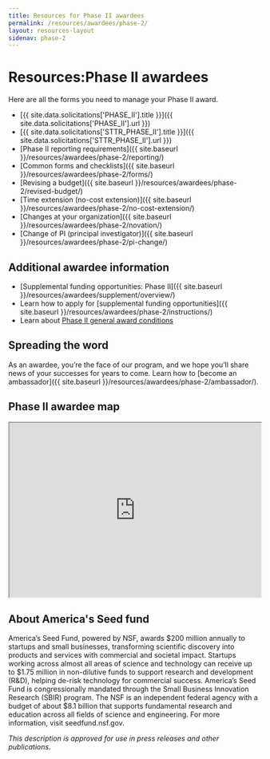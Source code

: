 ```yaml
---
title: Resources for Phase II awardees
permalink: /resources/awardees/phase-2/
layout: resources-layout
sidenav: phase-2
---
```

<h1>
  <span>Resources:</span>Phase II awardees
</h1>

Here are all the forms you need to manage your Phase II award.

- [{{ site.data.solicitations['PHASE_II'].title }}]({{ site.data.solicitations['PHASE_II'].url }})
- [{{ site.data.solicitations['STTR_PHASE_II'].title }}]({{ site.data.solicitations['STTR_PHASE_II'].url }})
- [Phase II reporting requirements]({{ site.baseurl }}/resources/awardees/phase-2/reporting/)
- [Common forms and checklists]({{ site.baseurl }}/resources/awardees/phase-2/forms/)
- [Revising a budget]({{ site.baseurl }}/resources/awardees/phase-2/revised-budget/)
- [Time extension (no-cost extension)]({{ site.baseurl }}/resources/awardees/phase-2/no-cost-extension/)
- [Changes at your organization]({{ site.baseurl }}/resources/awardees/phase-2/novation/)
- [Change of PI (principal investigator)]({{ site.baseurl }}/resources/awardees/phase-2/pi-change/)  

## Additional awardee information
- [Supplemental funding opportunities: Phase II]({{ site.baseurl }}/resources/awardees/supplement/overview/)
- Learn how to apply for [supplemental funding opportunities]({{ site.baseurl }}/resources/awardees/phase-2/instructions/)
- Learn about [Phase II general award conditions](https://www.nsf.gov/awards/managing/special_conditions.jsp)

## Spreading the word

As an awardee, you’re the face of our program, and we hope you’ll share news of your successes for years to come. Learn how to [become an ambassador]({{ site.baseurl }}/resources/awardees/phase-2/ambassador/).

## Phase II awardee map
<iframe src="https://www.google.com/maps/d/embed?mid=1CNoogQ8CLrzDJviRC-Pi_avfGTeYWaTm" width="100%" height="350"></iframe>

## About America's Seed fund

America’s Seed Fund, powered by NSF, awards $200 million annually to startups and small businesses, transforming scientific discovery into products and services with commercial and societal impact. Startups working across almost all areas of science and technology can receive up to $1.75 million in non-dilutive funds to support research and development (R&D), helping de-risk technology for commercial success. America’s Seed Fund is congressionally mandated through the Small Business Innovation Research (SBIR) program. The NSF is an independent federal agency with a budget of about $8.1 billion that supports fundamental research and education across all fields of science and engineering. For more information, visit seedfund.nsf.gov.

_This description is approved for use in press releases and other publications._
